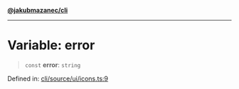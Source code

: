 [**@jakubmazanec/cli**](../../../README.md)

---

# Variable: error

> `const` **error**: `string`

Defined in:
[cli/source/ui/icons.ts:9](https://github.com/jakubmazanec/tools/blob/7c5f40d811171692b72a47160bc33d644201b16a/packages/cli/source/ui/icons.ts#L9)

